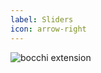 ```yaml
---
label: Sliders
icon: arrow-right
---
```

![bocchi extension](https://cdn.discordapp.com/attachments/531833851375386634/1061877550185451590/image.png)
